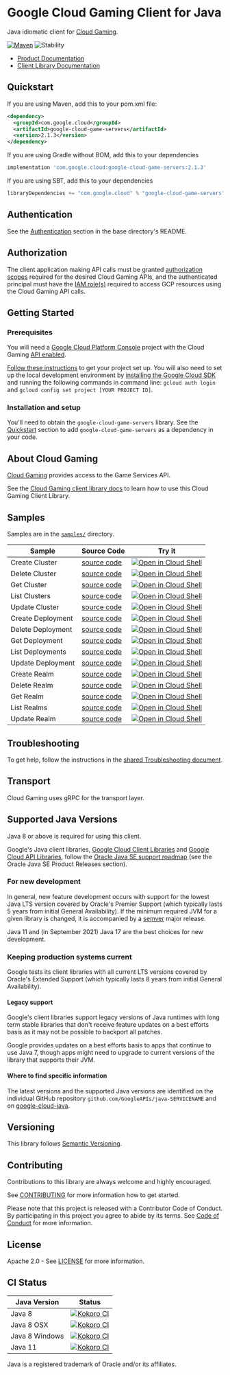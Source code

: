 # Google Cloud Gaming Client for Java

Java idiomatic client for [Cloud Gaming][product-docs].

[![Maven][maven-version-image]][maven-version-link]
![Stability][stability-image]

- [Product Documentation][product-docs]
- [Client Library Documentation][javadocs]


## Quickstart


If you are using Maven, add this to your pom.xml file:


```xml
<dependency>
  <groupId>com.google.cloud</groupId>
  <artifactId>google-cloud-game-servers</artifactId>
  <version>2.1.3</version>
</dependency>
```

If you are using Gradle without BOM, add this to your dependencies

```Groovy
implementation 'com.google.cloud:google-cloud-game-servers:2.1.3'
```

If you are using SBT, add this to your dependencies

```Scala
libraryDependencies += "com.google.cloud" % "google-cloud-game-servers" % "2.1.3"
```

## Authentication

See the [Authentication][authentication] section in the base directory's README.

## Authorization

The client application making API calls must be granted [authorization scopes][auth-scopes] required for the desired Cloud Gaming APIs, and the authenticated principal must have the [IAM role(s)][predefined-iam-roles] required to access GCP resources using the Cloud Gaming API calls.

## Getting Started

### Prerequisites

You will need a [Google Cloud Platform Console][developer-console] project with the Cloud Gaming [API enabled][enable-api].

[Follow these instructions][create-project] to get your project set up. You will also need to set up the local development environment by
[installing the Google Cloud SDK][cloud-sdk] and running the following commands in command line:
`gcloud auth login` and `gcloud config set project [YOUR PROJECT ID]`.

### Installation and setup

You'll need to obtain the `google-cloud-game-servers` library.  See the [Quickstart](#quickstart) section
to add `google-cloud-game-servers` as a dependency in your code.

## About Cloud Gaming


[Cloud Gaming][product-docs] provides access to the Game Services API.

See the [Cloud Gaming client library docs][javadocs] to learn how to
use this Cloud Gaming Client Library.





## Samples

Samples are in the [`samples/`](https://github.com/googleapis/java-game-servers/tree/main/samples) directory.

| Sample                      | Source Code                       | Try it |
| --------------------------- | --------------------------------- | ------ |
| Create Cluster | [source code](https://github.com/googleapis/java-game-servers/blob/main/samples/snippets/src/main/java/com/example/gameservices/clusters/CreateCluster.java) | [![Open in Cloud Shell][shell_img]](https://console.cloud.google.com/cloudshell/open?git_repo=https://github.com/googleapis/java-game-servers&page=editor&open_in_editor=samples/snippets/src/main/java/com/example/gameservices/clusters/CreateCluster.java) |
| Delete Cluster | [source code](https://github.com/googleapis/java-game-servers/blob/main/samples/snippets/src/main/java/com/example/gameservices/clusters/DeleteCluster.java) | [![Open in Cloud Shell][shell_img]](https://console.cloud.google.com/cloudshell/open?git_repo=https://github.com/googleapis/java-game-servers&page=editor&open_in_editor=samples/snippets/src/main/java/com/example/gameservices/clusters/DeleteCluster.java) |
| Get Cluster | [source code](https://github.com/googleapis/java-game-servers/blob/main/samples/snippets/src/main/java/com/example/gameservices/clusters/GetCluster.java) | [![Open in Cloud Shell][shell_img]](https://console.cloud.google.com/cloudshell/open?git_repo=https://github.com/googleapis/java-game-servers&page=editor&open_in_editor=samples/snippets/src/main/java/com/example/gameservices/clusters/GetCluster.java) |
| List Clusters | [source code](https://github.com/googleapis/java-game-servers/blob/main/samples/snippets/src/main/java/com/example/gameservices/clusters/ListClusters.java) | [![Open in Cloud Shell][shell_img]](https://console.cloud.google.com/cloudshell/open?git_repo=https://github.com/googleapis/java-game-servers&page=editor&open_in_editor=samples/snippets/src/main/java/com/example/gameservices/clusters/ListClusters.java) |
| Update Cluster | [source code](https://github.com/googleapis/java-game-servers/blob/main/samples/snippets/src/main/java/com/example/gameservices/clusters/UpdateCluster.java) | [![Open in Cloud Shell][shell_img]](https://console.cloud.google.com/cloudshell/open?git_repo=https://github.com/googleapis/java-game-servers&page=editor&open_in_editor=samples/snippets/src/main/java/com/example/gameservices/clusters/UpdateCluster.java) |
| Create Deployment | [source code](https://github.com/googleapis/java-game-servers/blob/main/samples/snippets/src/main/java/com/example/gameservices/deployments/CreateDeployment.java) | [![Open in Cloud Shell][shell_img]](https://console.cloud.google.com/cloudshell/open?git_repo=https://github.com/googleapis/java-game-servers&page=editor&open_in_editor=samples/snippets/src/main/java/com/example/gameservices/deployments/CreateDeployment.java) |
| Delete Deployment | [source code](https://github.com/googleapis/java-game-servers/blob/main/samples/snippets/src/main/java/com/example/gameservices/deployments/DeleteDeployment.java) | [![Open in Cloud Shell][shell_img]](https://console.cloud.google.com/cloudshell/open?git_repo=https://github.com/googleapis/java-game-servers&page=editor&open_in_editor=samples/snippets/src/main/java/com/example/gameservices/deployments/DeleteDeployment.java) |
| Get Deployment | [source code](https://github.com/googleapis/java-game-servers/blob/main/samples/snippets/src/main/java/com/example/gameservices/deployments/GetDeployment.java) | [![Open in Cloud Shell][shell_img]](https://console.cloud.google.com/cloudshell/open?git_repo=https://github.com/googleapis/java-game-servers&page=editor&open_in_editor=samples/snippets/src/main/java/com/example/gameservices/deployments/GetDeployment.java) |
| List Deployments | [source code](https://github.com/googleapis/java-game-servers/blob/main/samples/snippets/src/main/java/com/example/gameservices/deployments/ListDeployments.java) | [![Open in Cloud Shell][shell_img]](https://console.cloud.google.com/cloudshell/open?git_repo=https://github.com/googleapis/java-game-servers&page=editor&open_in_editor=samples/snippets/src/main/java/com/example/gameservices/deployments/ListDeployments.java) |
| Update Deployment | [source code](https://github.com/googleapis/java-game-servers/blob/main/samples/snippets/src/main/java/com/example/gameservices/deployments/UpdateDeployment.java) | [![Open in Cloud Shell][shell_img]](https://console.cloud.google.com/cloudshell/open?git_repo=https://github.com/googleapis/java-game-servers&page=editor&open_in_editor=samples/snippets/src/main/java/com/example/gameservices/deployments/UpdateDeployment.java) |
| Create Realm | [source code](https://github.com/googleapis/java-game-servers/blob/main/samples/snippets/src/main/java/com/example/gameservices/realms/CreateRealm.java) | [![Open in Cloud Shell][shell_img]](https://console.cloud.google.com/cloudshell/open?git_repo=https://github.com/googleapis/java-game-servers&page=editor&open_in_editor=samples/snippets/src/main/java/com/example/gameservices/realms/CreateRealm.java) |
| Delete Realm | [source code](https://github.com/googleapis/java-game-servers/blob/main/samples/snippets/src/main/java/com/example/gameservices/realms/DeleteRealm.java) | [![Open in Cloud Shell][shell_img]](https://console.cloud.google.com/cloudshell/open?git_repo=https://github.com/googleapis/java-game-servers&page=editor&open_in_editor=samples/snippets/src/main/java/com/example/gameservices/realms/DeleteRealm.java) |
| Get Realm | [source code](https://github.com/googleapis/java-game-servers/blob/main/samples/snippets/src/main/java/com/example/gameservices/realms/GetRealm.java) | [![Open in Cloud Shell][shell_img]](https://console.cloud.google.com/cloudshell/open?git_repo=https://github.com/googleapis/java-game-servers&page=editor&open_in_editor=samples/snippets/src/main/java/com/example/gameservices/realms/GetRealm.java) |
| List Realms | [source code](https://github.com/googleapis/java-game-servers/blob/main/samples/snippets/src/main/java/com/example/gameservices/realms/ListRealms.java) | [![Open in Cloud Shell][shell_img]](https://console.cloud.google.com/cloudshell/open?git_repo=https://github.com/googleapis/java-game-servers&page=editor&open_in_editor=samples/snippets/src/main/java/com/example/gameservices/realms/ListRealms.java) |
| Update Realm | [source code](https://github.com/googleapis/java-game-servers/blob/main/samples/snippets/src/main/java/com/example/gameservices/realms/UpdateRealm.java) | [![Open in Cloud Shell][shell_img]](https://console.cloud.google.com/cloudshell/open?git_repo=https://github.com/googleapis/java-game-servers&page=editor&open_in_editor=samples/snippets/src/main/java/com/example/gameservices/realms/UpdateRealm.java) |



## Troubleshooting

To get help, follow the instructions in the [shared Troubleshooting document][troubleshooting].

## Transport

Cloud Gaming uses gRPC for the transport layer.

## Supported Java Versions

Java 8 or above is required for using this client.

Google's Java client libraries,
[Google Cloud Client Libraries][cloudlibs]
and
[Google Cloud API Libraries][apilibs],
follow the
[Oracle Java SE support roadmap][oracle]
(see the Oracle Java SE Product Releases section).

### For new development

In general, new feature development occurs with support for the lowest Java
LTS version covered by  Oracle's Premier Support (which typically lasts 5 years
from initial General Availability). If the minimum required JVM for a given
library is changed, it is accompanied by a [semver][semver] major release.

Java 11 and (in September 2021) Java 17 are the best choices for new
development.

### Keeping production systems current

Google tests its client libraries with all current LTS versions covered by
Oracle's Extended Support (which typically lasts 8 years from initial
General Availability).

#### Legacy support

Google's client libraries support legacy versions of Java runtimes with long
term stable libraries that don't receive feature updates on a best efforts basis
as it may not be possible to backport all patches.

Google provides updates on a best efforts basis to apps that continue to use
Java 7, though apps might need to upgrade to current versions of the library
that supports their JVM.

#### Where to find specific information

The latest versions and the supported Java versions are identified on
the individual GitHub repository `github.com/GoogleAPIs/java-SERVICENAME`
and on [google-cloud-java][g-c-j].

## Versioning


This library follows [Semantic Versioning](http://semver.org/).



## Contributing


Contributions to this library are always welcome and highly encouraged.

See [CONTRIBUTING][contributing] for more information how to get started.

Please note that this project is released with a Contributor Code of Conduct. By participating in
this project you agree to abide by its terms. See [Code of Conduct][code-of-conduct] for more
information.


## License

Apache 2.0 - See [LICENSE][license] for more information.

## CI Status

Java Version | Status
------------ | ------
Java 8 | [![Kokoro CI][kokoro-badge-image-2]][kokoro-badge-link-2]
Java 8 OSX | [![Kokoro CI][kokoro-badge-image-3]][kokoro-badge-link-3]
Java 8 Windows | [![Kokoro CI][kokoro-badge-image-4]][kokoro-badge-link-4]
Java 11 | [![Kokoro CI][kokoro-badge-image-5]][kokoro-badge-link-5]

Java is a registered trademark of Oracle and/or its affiliates.

[product-docs]: https://cloud.google.com/docs/games/products/
[javadocs]: https://cloud.google.com/java/docs/reference/google-cloud-game-servers/latest/history
[kokoro-badge-image-1]: http://storage.googleapis.com/cloud-devrel-public/java/badges/java-game-servers/java7.svg
[kokoro-badge-link-1]: http://storage.googleapis.com/cloud-devrel-public/java/badges/java-game-servers/java7.html
[kokoro-badge-image-2]: http://storage.googleapis.com/cloud-devrel-public/java/badges/java-game-servers/java8.svg
[kokoro-badge-link-2]: http://storage.googleapis.com/cloud-devrel-public/java/badges/java-game-servers/java8.html
[kokoro-badge-image-3]: http://storage.googleapis.com/cloud-devrel-public/java/badges/java-game-servers/java8-osx.svg
[kokoro-badge-link-3]: http://storage.googleapis.com/cloud-devrel-public/java/badges/java-game-servers/java8-osx.html
[kokoro-badge-image-4]: http://storage.googleapis.com/cloud-devrel-public/java/badges/java-game-servers/java8-win.svg
[kokoro-badge-link-4]: http://storage.googleapis.com/cloud-devrel-public/java/badges/java-game-servers/java8-win.html
[kokoro-badge-image-5]: http://storage.googleapis.com/cloud-devrel-public/java/badges/java-game-servers/java11.svg
[kokoro-badge-link-5]: http://storage.googleapis.com/cloud-devrel-public/java/badges/java-game-servers/java11.html
[stability-image]: https://img.shields.io/badge/stability-ga-green
[maven-version-image]: https://img.shields.io/maven-central/v/com.google.cloud/google-cloud-game-servers.svg
[maven-version-link]: https://search.maven.org/search?q=g:com.google.cloud%20AND%20a:google-cloud-game-servers&core=gav
[authentication]: https://github.com/googleapis/google-cloud-java#authentication
[auth-scopes]: https://developers.google.com/identity/protocols/oauth2/scopes
[predefined-iam-roles]: https://cloud.google.com/iam/docs/understanding-roles#predefined_roles
[iam-policy]: https://cloud.google.com/iam/docs/overview#cloud-iam-policy
[developer-console]: https://console.developers.google.com/
[create-project]: https://cloud.google.com/resource-manager/docs/creating-managing-projects
[cloud-sdk]: https://cloud.google.com/sdk/
[troubleshooting]: https://github.com/googleapis/google-cloud-common/blob/main/troubleshooting/readme.md#troubleshooting
[contributing]: https://github.com/googleapis/java-game-servers/blob/main/CONTRIBUTING.md
[code-of-conduct]: https://github.com/googleapis/java-game-servers/blob/main/CODE_OF_CONDUCT.md#contributor-code-of-conduct
[license]: https://github.com/googleapis/java-game-servers/blob/main/LICENSE

[enable-api]: https://console.cloud.google.com/flows/enableapi?apiid=gameservices.googleapis.com
[libraries-bom]: https://github.com/GoogleCloudPlatform/cloud-opensource-java/wiki/The-Google-Cloud-Platform-Libraries-BOM
[shell_img]: https://gstatic.com/cloudssh/images/open-btn.png

[semver]: https://semver.org/
[cloudlibs]: https://cloud.google.com/apis/docs/client-libraries-explained
[apilibs]: https://cloud.google.com/apis/docs/client-libraries-explained#google_api_client_libraries
[oracle]: https://www.oracle.com/java/technologies/java-se-support-roadmap.html
[g-c-j]: http://github.com/googleapis/google-cloud-java
